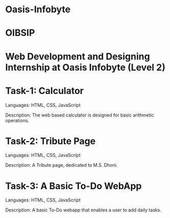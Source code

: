 # Oasis-Infobyte
# OIBSIP
# Web Development and Designing Internship at Oasis Infobyte (Level 2)

# Task-1: Calculator
Languages: HTML, CSS, JavaScript

Description: The web based calculator is designed for basic arithmetic operations.

# Task-2: Tribute Page
Languages: HTML, CSS, JavaScript

Description: A Tribute page, dedicated to M.S. Dhoni.

# Task-3: A Basic To-Do WebApp
Languages: HTML, CSS, JavaScript

Description: A basic To-Do webapp that enables a user to add daily tasks.

